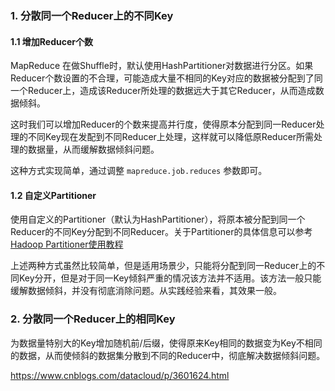 


### 1. 分散同一个Reducer上的不同Key

#### 1.1 增加Reducer个数

MapReduce 在做Shuffle时，默认使用HashPartitioner对数据进行分区。如果Reducer个数设置的不合理，可能造成大量不相同的Key对应的数据被分配到了同一个Reducer上，造成该Reducer所处理的数据远大于其它Reducer，从而造成数据倾斜。

这时我们可以增加Reducer的个数来提高并行度，使得原本分配到同一Reducer处理的不同Key现在发配到不同Reducer上处理，这样就可以降低原Reducer所需处理的数据量，从而缓解数据倾斜问题。

这种方式实现简单，通过调整 `mapreduce.job.reduces` 参数即可。

#### 1.2 自定义Partitioner

使用自定义的Partitioner（默认为HashPartitioner），将原本被分配到同一个Reducer的不同Key分配到不同Reducer。关于Partitioner的具体信息可以参考[Hadoop Partitioner使用教程](http://smartsi.club/2017/12/05/hadoop-mapreduce-partitioner-usage/)

上述两种方式虽然比较简单，但是适用场景少，只能将分配到同一Reducer上的不同Key分开，但是对于同一Key倾斜严重的情况该方法并不适用。该方法一般只能缓解数据倾斜，并没有彻底消除问题。从实践经验来看，其效果一般。

### 2. 分散同一个Reducer上的相同Key

为数据量特别大的Key增加随机前/后缀，使得原来Key相同的数据变为Key不相同的数据，从而使倾斜的数据集分散到不同的Reducer中，彻底解决数据倾斜问题。














https://www.cnblogs.com/datacloud/p/3601624.html
